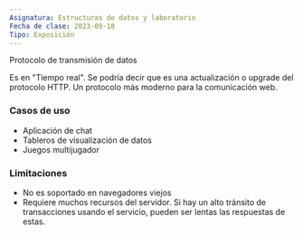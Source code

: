 ```yaml
---
Asignatura: Estructuras de datos y laboratorio
Fecha de clase: 2023-09-18
Tipo: Exposición
---
```

Protocolo de transmisión de datos

Es en "Tiempo real". Se podría decir que es una actualización o upgrade del protocolo HTTP.
Un protocolo más moderno para la comunicación web.
### Casos de uso

- Aplicación de chat
- Tableros de visualización de datos
- Juegos multijugador

### Limitaciones

- No es soportado en navegadores viejos
- Requiere muchos recursos del servidor. Si hay un alto tránsito de transacciones usando el servicio, pueden ser lentas las respuestas de estas. 
